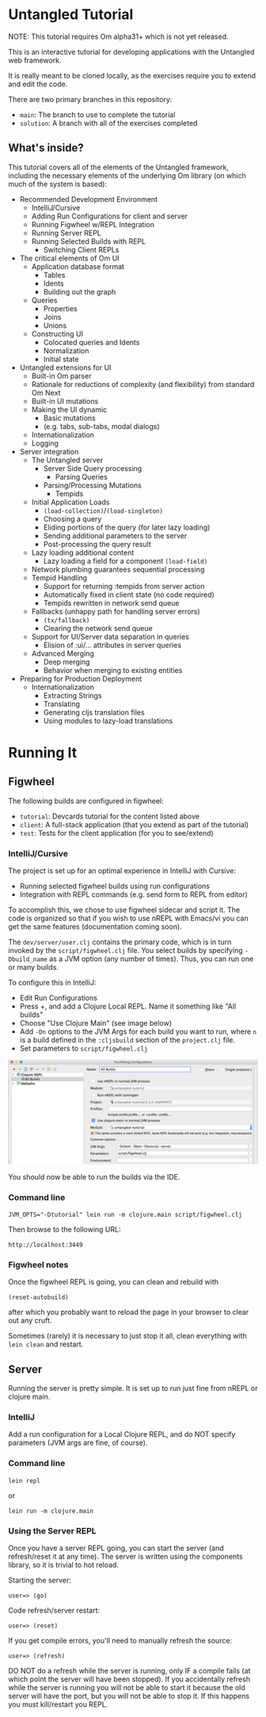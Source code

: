 # Untangled Tutorial 

NOTE: This tutorial requires Om alpha31+ which is not yet released. 

This is an interactive tutorial for developing applications with 
the Untangled web framework.

It is really meant to be cloned locally, as the 
exercises require you to extend and edit the code.

There are two primary branches in this repository:

- `main`: The branch to use to complete the tutorial
- `solution`: A branch with all of the exercises completed

## What's inside?

This tutorial covers all of the elements of the Untangled 
framework, including the necessary elements of the underlying
Om library (on which much of the system is based):

- Recommended Development Environment
    - IntelliJ/Cursive
    - Adding Run Configurations for client and server
    - Running Figwheel w/REPL Integration
    - Running Server REPL
    - Running Selected Builds with REPL
        - Switching Client REPLs
- The critical elements of Om UI
    - Application database format
        - Tables
        - Idents
        - Building out the graph
    - Queries
        - Properties
        - Joins
        - Unions
    - Constructing UI
        - Colocated queries and Idents
        - Normalization
        - Initial state
- Untangled extensions for UI
    - Built-in Om parser
    - Rationale for reductions of complexity (and flexibility) from standard Om Next
    - Built-in UI mutations
    - Making the UI dynamic
        - Basic mutations
        - (e.g. tabs, sub-tabs, modal dialogs)
    - Internationalization
    - Logging
- Server integration 
    - The Untangled server
        - Server Side Query processing
            - Parsing Queries
        - Parsing/Processing Mutations
            - Tempids
    - Initial Application Loads
        - `(load-collection)`/`(load-singleton)`
        - Choosing a query
        - Eliding portions of the query (for later lazy loading)
        - Sending additional parameters to the server
        - Post-processing the query result
    - Lazy loading additional content
        - Lazy loading a field for a component `(load-field)`
    - Network plumbing guarantees sequential processing
    - Tempid Handling
        - Support for returning :tempids from server action
        - Automatically fixed in client state (no code required)
        - Tempids rewritten in network send queue
    - Fallbacks (unhappy path for handling server errors)
        - `(tx/fallback)`
        - Clearing the network send queue
    - Support for UI/Server data separation in queries
        - Elision of :ui/... attributes in server queries
    - Advanced Merging
        - Deep merging
        - Behavior when merging to existing entities
- Preparing for Production Deployment
    - Internationalization 
        - Extracting Strings
        - Translating
        - Generating cljs translation files
        - Using modules to lazy-load translations
        
# Running It

## Figwheel

The following builds are configured in figwheel:

- `tutorial`: Devcards tutorial for the content listed above
- `client`: A full-stack application (that you extend as part of the tutorial)
- `test`: Tests for the client application (for you to see/extend)

### IntelliJ/Cursive

The project is set up for an optimal experience in IntelliJ with Cursive:

- Running selected figwheel builds using run configurations
- Integration with REPL commands (e.g. send form to REPL from editor)

To accomplish this, we chose to use figwheel sidecar and script it. The
code is organized so that if you wish to use nREPL with Emacs/vi you
can get the same features (documentation coming soon).

The `dev/server/user.clj` contains the primary code, which is in turn 
invoked by the `script/figwheel.clj` file. You select builds by specifying
`-Dbuild_name` as a JVM option (any number of times). Thus, you can
run one or many builds.

To configure this in IntelliJ:

- Edit Run Configurations
- Press +, and add a Clojure Local REPL. Name it something like "All builds"
- Choose "Use Clojure Main" (see image below)
- Add `-Dn` options to the JVM Args for each build you want to run, where `n` is a build
defined in the `:cljsbuild` section of the `project.clj` file.
- Set parameters to `script/figwheel.clj`

<img src="docs/figwheel-build.png">

You should now be able to run the builds via the IDE.

### Command line

```
JVM_OPTS="-Dtutorial" lein run -m clojure.main script/figwheel.clj
```

Then browse to the following URL:

```
http://localhost:3449
```

### Figwheel notes

Once the figwheel REPL is going, you can clean and rebuild with 

```
(reset-autobuild)
```

after which you probably want to reload the page in your browser to clear out any cruft.

Sometimes (rarely) it is necessary to just stop it all, clean everything with `lein clean` and
restart.

## Server

Running the server is pretty simple. It is set up to run just fine from nREPL or clojure main.

### IntelliJ

Add a run configuration for a Local Clojure REPL, and do NOT specify parameters (JVM args are
fine, of course).

### Command line

```
lein repl
```

or

```
lein run -m clojure.main
```

### Using the Server REPL

Once you have a server REPL going, you can start the server (and refresh/reset it at any time).
The server is written using the components library, so it is trivial to hot reload.

Starting the server:

```
user=> (go)
```

Code refresh/server restart:

```
user=> (reset)
```

If you get compile errors, you'll need to manually refresh the source:

```
user=> (refresh)
```

DO NOT do a refresh while the server is running, only IF a compile fails
(at which point the server will have been stopped). If you accidentally
refresh while the server is running you will not be able to start it
because the old server will have the port, but you will not be able to
stop it. If this happens you must kill/restart you REPL.
